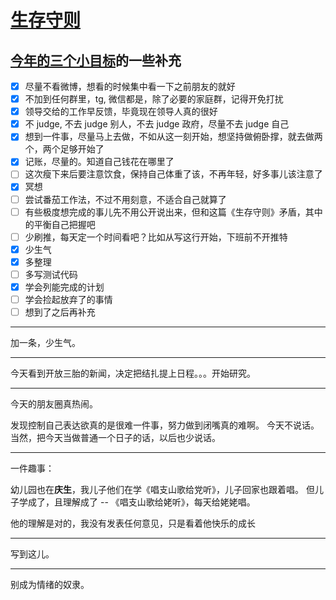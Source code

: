 # [生存守则](https://github.com/yihong0618/gitblog/issues/204)

## [今年的三个小目标](https://github.com/yihong0618/gitblog/issues/202)的一些补充
- [x] 尽量不看微博，想看的时候集中看一下之前朋友的就好
- [x] 不加到任何群里，tg, 微信都是，除了必要的家庭群，记得开免打扰
- [x] 领导交给的工作早反馈，毕竟现在领导人真的很好
- [x] 不 judge, 不去 judge 别人，不去 judge 政府，尽量不去 judge 自己
- [x] 想到一件事，尽量马上去做，不如从这一刻开始，想坚持做俯卧撑，就去做两个，两个足够开始了
- [x] 记账，尽量的。知道自己钱花在哪里了
- [ ] 这次瘦下来后要注意饮食，保持自己体重了该，不再年轻，好多事儿该注意了
- [x] 冥想
- [ ] 尝试番茄工作法，不过不用刻意，不适合自己就算了
- [ ] 有些极度想完成的事儿先不用公开说出来，但和这篇《生存守则》矛盾，其中的平衡自己把握吧
- [ ] 少刷推，每天定一个时间看吧？比如从写这行开始，下班前不开推特
- [x] 少生气
- [x] 多整理
- [ ] 多写测试代码
- [x] 学会列能完成的计划
- [ ] 学会捡起放弃了的事情
- [ ] 想到了之后再补充

---

加一条，少生气。

---

今天看到开放三胎的新闻，决定把结扎提上日程。。。开始研究。

---

今天的朋友圈真热闹。

发现控制自己表达欲真的是很难一件事，努力做到闭嘴真的难啊。
今天不说话。
当然，把今天当做普通一个日子的话，以后也少说话。

---

一件趣事：

幼儿园也在**庆生**，我儿子他们在学《唱支山歌给党听》，儿子回家也跟着唱。
但儿子学成了，且理解成了 -- 《唱支山歌给姥听》，每天给姥姥唱。

他的理解是对的，我没有发表任何意见，只是看着他快乐的成长

---

写到这儿。



---

别成为情绪的奴隶。